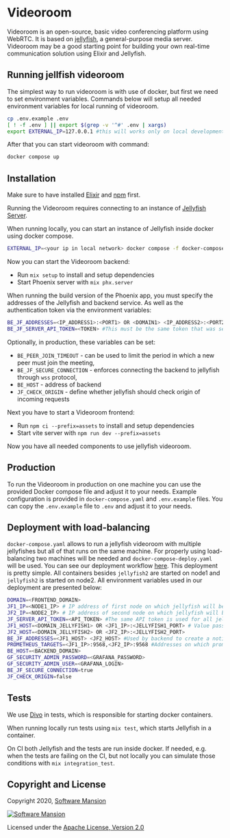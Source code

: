 # Videoroom

Videoroom is an open-source, basic video conferencing platform using WebRTC.
It is based on [jellyfish](https://github.com/jellyfish-dev/jellyfish), a general-purpose media server.
Videoroom may be a good starting point for building your own real-time communication solution using Elixir and Jellyfish.

## Running jellfish videoroom

The simplest way to run videoroom is with use of docker, but first we need to set environment variables. Commands below will setup all needed environment variables for local running of videoroom.

```bash
cp .env.example .env
[ ! -f .env ] || export $(grep -v '^#' .env | xargs)
export EXTERNAL_IP=127.0.0.1 #this will works only on local development
```

After that you can start videoroom with command:
```bash
docker compose up
```

## Installation

Make sure to have installed [Elixir](https://elixir-lang.org/install.html) and [npm](https://docs.npmjs.com/downloading-and-installing-node-js-and-npm) first.

Running the Videoroom requires connecting to an instance of [Jellyfish Server](https://github.com/jellyfish-dev/jellyfish).

When running locally, you can start an instance of Jellyfish inside docker using docker compose.

```sh
EXTERNAL_IP=<your ip in local network> docker compose -f docker-compose-dev.yaml up
```

Now you can start the Videoroom backend:
- Run `mix setup` to install and setup dependencies
- Start Phoenix server with `mix phx.server`

When running the build version of the Phoenix app, you must specify the addresses of the Jellyfish and backend service.
As well as the authentication token via the environment variables:

```sh
BE_JF_ADDRESSES=<IP_ADDRESS1>:<PORT1> OR <DOMAIN1> <IP_ADDRESS2>:<PORT2> OR <DOMAIN2> #Example of using two jellyfishes: `127.0.0.1:5002 jellyroom.membrane.ovh`, if not provided in dev environment `localhost:5002 localhost:5003` is used.
BE_JF_SERVER_API_TOKEN=<TOKEN> #This must be the same token that was setup in jellyfish. In `docker-compose-dev.yaml` we setup `development` and this variable is used by default in `dev` environment
```

Optionally, in production, these variables can be set: 
* `BE_PEER_JOIN_TIMEOUT` - can be used to limit the period in which a new peer must join the meeting,
* `BE_JF_SECURE_CONNECTION` - enforces connecting the backend to jellyfish through `wss` protocol,
* `BE_HOST` - address of backend
* `JF_CHECK_ORIGIN` - define whether jellyfish should check origin of incoming requests


Next you have to start a Videoroom frontend:
- Run `npm ci --prefix=assets` to install and setup dependencies
- Start vite server with `npm run dev --prefix=assets`

Now you have all needed components to use jellyfish videoroom.

## Production

To run the Videoroom in production on one machine you can use the provided Docker compose file and adjust it to your needs.
Example configuration is provided in `docker-compose.yaml` and `.env.example` files.
You can copy the `.env.example` file to `.env` and adjust it to your needs.

## Deployment with load-balancing

`docker-compose.yaml` allows to run a jellyfish videoroom with multiple jellyfishes but all of that runs on the same machine.
For properly using load-balancing two machines will be needed and `docker-compose-deploy.yaml` will be used. 
You can see our deployment workflow  [here](.github/workflows/test_build_and_deploy.yml).
This deployment is pretty simple. 
All containers besides `jellyfish2` are started on node1 and `jellyfish2` is started on node2.
All environment variables used in our deployment are presented below:

```sh
DOMAIN=<FRONTEND_DOMAIN>
JF1_IP=<NODE1_IP> # IP address of first node on which jellyfish will be run
JF2_IP=<NODE2_IP> # IP address of second node on which jellyfish will be run
JF_SERVER_API_TOKEN=<API_TOKEN> #The same API token is used for all jellyfishes
JF1_HOST=<DOMAIN_JELLYFISH1> OR <JF1_IP>:<JELLYFISH1_PORT> # Value passed to jellyfish and returns by it when creating a room on this speicific jellyfish
JF2_HOST=<DOMAIN_JELLYFISH2> OR <JF2_IP>:<JELLYFISH2_PORT>
BE_JF_ADDRESSES=<JF1_HOST> <JF2_HOST> #Used by backend to create a notifier to one of jellyfishes
PROMETHEUS_TARGETS=<JF1_IP>:9568,<JF2_IP>:9568 #Addresses on which prometheus will query for data
BE_HOST=<BACKEND_DOMAIN>
GF_SECURITY_ADMIN_PASSWORD=<GRAFANA_PASSWORD>
GF_SECURITY_ADMIN_USER=<GRAFANA_LOGIN>
BE_JF_SECURE_CONNECTION=true
JF_CHECK_ORIGIN=false
```

## Tests

We use [Divo](https://hexdocs.pm/divo/readme.html) in tests, which is responsible for starting docker containers.

When running locally run tests using `mix test`, which starts Jellyfish in a container.

On CI both Jellyfish and the tests are run inside docker. If needed, e.g. when the tests are failing on the CI, but not locally you can simulate those conditions with `mix integration_test`.

## Copyright and License

Copyright 2020, [Software Mansion](https://swmansion.com/?utm_source=git&utm_medium=readme&utm_campaign=membrane_template_plugin)

[![Software Mansion](https://logo.swmansion.com/logo?color=white&variant=desktop&width=200&tag=membrane-github)](https://swmansion.com/?utm_source=git&utm_medium=readme&utm_campaign=membrane_template_plugin)

Licensed under the [Apache License, Version 2.0](LICENSE)
